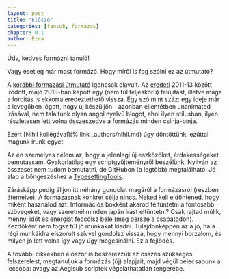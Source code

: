 ```yaml
---
layout: post
title: "Előszó"
categories: [fansub, formazas]
chapter: 0.1
author: Ezra
---
```


Üdv, kedves formázni tanuló!

Vagy esetleg már most formázó. Hogy miről is fog szólni ez az útmutató?

A [korábbi formázási útmutató](https://aegiformazas.wordpress.com/) igencsak elavult.
Az [eredeti](https://unanimated.github.io/ts/index.htm) 2011-13 között íródott, majd 2018-ban kapott egy (nem túl teljeskörű) felújítást, illetve maga a fordítás is ekkorra eredeztethető vissza.
Egy szó mint száz: egy ideje már a levegőben lógott, hogy új készüljön - azonban ellentétben unanimated írásával, nem találtunk olyan angol nyelvű blogot, ahol ilyen stílusban, ilyen részletesen lett volna összeszedve a formázás minden csínja-bínja.

Ezért [Nihil kollégával](% link _authors/nihil.md) úgy döntöttünk, ezúttal magunk írunk egyet.

Az én személyes célom az, hogy a jelenlegi új eszközöket, érdekességeket bemutassam. Gyakorlatilag egy scriptgyűjteményről beszélünk.
Nyilván az összeset nem tudom bemutatni, de GitHubon (a legtöbb) megtalálható. Jó alap a böngészéshez a [TypesettingTools](https://github.com/TypesettingTools).


Zárásképp pedig álljon itt néhány gondolat magáról a formázásról (részben átemelve):
A formázásnak konkrét célja nincs. Neked kell eldöntened, hogy miként használod azt. Információs boxként akarod feltüntetni a fontosabb szövegeket, vagy szeretnél minden japán írást eltüntetni?
Csak rajtad múlik, mennyi időt és energiát feccölsz bele (meg persze a csapatodon).  
Kezdőként nem fogsz túl jó munkákat kiadni. Tulajdonképpen az a jó, ha a régi munkáidra elszorult szívvel gondolsz vissza, hogy mennyi borzalom, és milyen jó lett volna így vagy úgy megcsinálni. Ez a fejlődés.

A további cikkekben először is beszerezzük az összes szükséges felszerelést, megtanuljuk a formázás (új) alapjait, majd végül belecsapunk a lecsóba: avagy az Aegisub scriptek végeláthatatlan tengerébe.